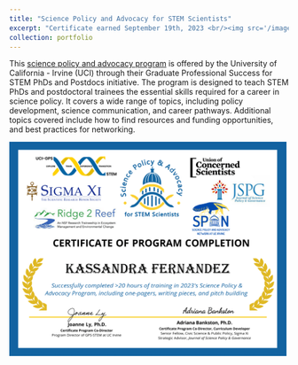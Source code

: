 ```yaml
---
title: "Science Policy and Advocacy for STEM Scientists"
excerpt: "Certificate earned September 19th, 2023 <br/><img src='/images/SciPolCert.png' width=500>"
collection: portfolio
---
```


This [science policy and advocacy program](https://gps-stem.grad.uci.edu/scipol/) is offered by the University of California - Irvine (UCI) through their Graduate Professional Success for STEM PhDs and Postdocs initiative. The program is designed to teach STEM PhDs and postdoctoral trainees the essential skills required for a career in science policy. It covers a wide range of topics, including policy development, science communication, and career pathways. Additional topics covered include how to find resources and funding opportunities, and best practices for networking.

<img src='/images/SciPolCert.png' width=500>

